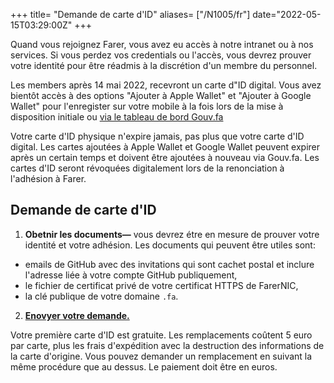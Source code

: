 +++
title= "Demande de carte d'ID"
aliases= ["/N1005/fr"]
date="2022-05-15T03:29:00Z"
+++

Quand vous rejoignez Farer, vous avez eu accès à notre intranet ou à nos services. Si vous perdez vos credentials ou l'accès, vous devrez prouver votre identité pour être réadmis à la discrétion d'un membre du personnel.

Les members après 14 mai 2022, recevront un carte d"ID digital. Vous avez bientôt accès à des options "Ajouter à Apple Wallet" et "Ajouter à Google Wallet" pour l'enregister sur votre mobile à la fois lors de la mise à disposition initiale ou [via le tableau de bord Gouv.fa](https://sec.gouv.fa/dashboard)

Votre carte d'ID physique n'expire jamais, pas plus que votre carte d'ID digital. Les cartes ajoutées à Apple Wallet et Google Wallet peuvent expirer après un certain temps et doivent être ajoutées à nouveau via Gouv.fa. Les cartes d'ID seront révoquées digitalement  lors de la renonciation à l'adhésion à Farer.

## Demande de carte d'ID
1. **Obetnir les documents—** vous devrez étre en mesure de prouver votre identité et votre adhésion. Les documents qui peuvent être utiles sont:
  - emails de GitHub avec des invitations qui sont cachet postal et inclure l'adresse liée à votre compte GitHub publiquement,
  - le fichier de certificat privé de votre certificat HTTPS de FarerNIC,
  - la clé publique de votre domaine `.fa`.
2. **[Enovyer votre demande.](https://sec.gouv.fa/request/id)**

Votre première carte d'ID est gratuite. Les remplacements coûtent 5 euro par carte, plus les frais d'expédition avec la destruction des informations de la carte d'origine. Vous pouvez demander un remplacement en suivant la même procédure que au dessus. Le paiement doit être en euros.